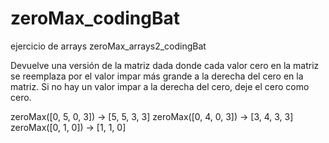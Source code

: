 # zeroMax_codingBat
ejercicio de arrays zeroMax_arrays2_codingBat

Devuelve una versión de la matriz dada donde cada valor cero en la matriz se reemplaza por el valor impar más grande a la derecha del cero en la matriz. Si no hay un valor impar a la derecha del cero, deje el cero como cero.

zeroMax([0, 5, 0, 3]) → [5, 5, 3, 3]
zeroMax([0, 4, 0, 3]) → [3, 4, 3, 3]
zeroMax([0, 1, 0]) → [1, 1, 0]
